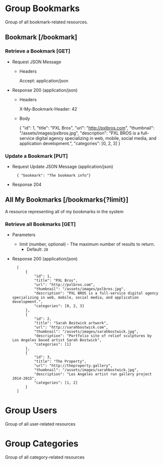 # Group Bookmarks
Group of all bookmark-related resources.

## Bookmark [/bookmark]

### Retrieve a Bookmark [GET]
+ Request JSON Message

    + Headers

        Accept: application/json

+ Response 200 (application/json)

    + Headers

        X-My-Bookmark-Header: 42

    + Body

        {
            "id": 1,
            "title": "PXL Bros",
            "url": "http://pxlbros.com",
            "thumbnail": "/assets/images/pxlbros.jpg",
            "description": "PXL BROS is a full-service digital agency specializing in web, mobile, social media, and application development.",
            "categories": [0, 2, 3]
        }


### Update a Bookmark [PUT]

+ Request Update JSON Message (application/json)

        { "bookmark": "The bookmark info"}

+ Response 204

## All My Bookmarks [/bookmarks{?limit}]
A resource representing all of my bookmarks in the system

### Retrieve all Bookmarks [GET]

+ Parameters

    + limit (number, optional) - The maximum number of results to return.
        + Default: `20`

+ Response 200 (application/json)

        [
            {
                "id": 1,
                "title": "PXL Bros",
                "url": "http://pxlbros.com",
                "thumbnail": "/assets/images/pxlbros.jpg",
                "description": "PXL BROS is a full-service digital agency specializing in web, mobile, social media, and application development.",
                "categories": [0, 2, 3]
            },
            {
                "id": 2,
                "title": "Sarah Bostwick artwork",
                "url": "http://sarahbostwick.com",
                "thumbnail": "/assets/images/sarahbostwick.jpg",
                "description": "Portfolio site of relief sculptures by Los Angeles based artist Sarah Bostwick",
                "categories": [1]
            },
            {
                "id": 3,
                "title": "The Property",
                "url": "http://theproperty.gallery",
                "thumbnail": "/assets/images/sarahbostwick.jpg",
                "description": "Los Angeles artist run gallery project 2014-2015",
                "categories": [1, 2]
            }
        ]


# Group Users
Group of all user-related resources

# Group Categories
Group of all category-related resources
